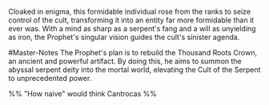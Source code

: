 Cloaked in enigma, this formidable individual rose from the ranks to seize control of the cult, transforming it into an entity far more formidable than it ever was. With a mind as sharp as a serpent's fang and a will as unyielding as iron, the Prophet's singular vision guides the cult's sinister agenda.

#Master-Notes The Prophet's plan is to rebuild the Thousand Roots Crown, an ancient and powerful artifact. By doing this, he aims to summon the abyssal serpent deity into the mortal world, elevating the Cult of the Serpent to unprecedented power. 

%% "How naive" would think Cantrocas %%